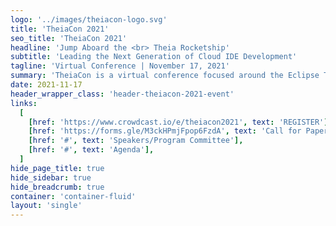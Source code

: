 ```yaml
---
logo: '../images/theiacon-logo.svg'
title: 'TheiaCon 2021'
seo_title: 'TheiaCon 2021'
headline: 'Jump Aboard the <br> Theia Rocketship'
subtitle: 'Leading the Next Generation of Cloud IDE Development'
tagline: 'Virtual Conference | November 17, 2021'
summary: 'TheiaCon is a virtual conference focused around the Eclipse Theia IDE ecosystem. It brings together a diverse group of Theia developers, adopters, and other contributors. The program will feature a mix of full-length talks, expert panel discussions and short ”lightning talks” focused on project insider, adopter, and broader ecosystem stories. This event is hosted by the Eclipse Foundation’s Cloud DevTools Working Group and is open to anyone interested in learning more about Cloud IDE development and the Theia project.'
date: 2021-11-17
header_wrapper_class: 'header-theiacon-2021-event'
links:
  [
    [href: 'https://www.crowdcast.io/e/theiacon2021', text: 'REGISTER'],
    [href: 'https://forms.gle/M3ckHPmjFpop6FzdA', text: 'Call for Papers'],
    [href: '#', text: 'Speakers/Program Committee'],
    [href: '#', text: 'Agenda'],
  ]
hide_page_title: true
hide_sidebar: true
hide_breadcrumb: true
container: 'container-fluid'
layout: 'single'
---
```

